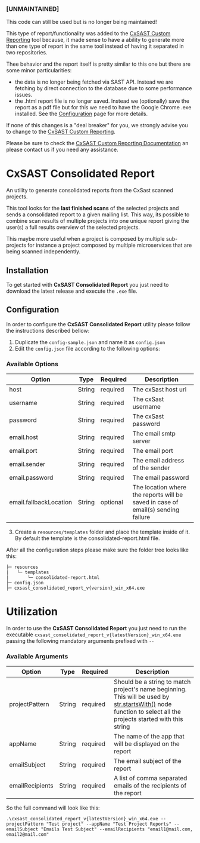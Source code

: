 ### [UNMAINTAINED]

This code can still be used but is no longer being maintained!

This type of report/functionality was added to the [CxSAST Custom Reporting](https://github.com/cxpsemea/cxsast_custom_reporting) tool because,  it made sense to have a ability to generate more than one type of report in the same tool instead of having it separated in two repositories.

Thee behavior and the report itself is pretty similar to this one but there are some minor particularities:

- the data is no longer being fetched via SAST API. Instead we are fetching by direct connection to the database due to some performance issues.
- the .html report file is no longer saved. Instead we (optionally) save the report as a pdf file but for this we need to have the Google Chrome .exe installed. See the [Configuration](https://cxpsemea.github.io/cxsast_custom_reporting/#/pages/CONFIGURATION) page for more details.

If none of this changes is a "deal breaker" for you, we strongly advise you to change to the [CxSAST Custom Reporting](https://github.com/cxpsemea/cxsast_custom_reporting). 

Please be sure to check the  [CxSAST Custom Reporting Documentation](https://cxpsemea.github.io/cxsast_custom_reporting/#/) an please contact us if you need any assistance.

# CxSAST Consolidated Report

An utility to generate consolidated reports from the CxSast scanned projects.

This tool looks for the **last finished scans** of the selected projects and sends a consolidated report to a given mailing list. This way, its possible to combine scan results of multiple projects into one unique report giving the user(s) a full results overview of the selected projects.

This maybe more useful when a project is composed by multiple sub-projects for instance a project composed by multiple microservices that are being scanned independently.

## Installation

To get started with **CxSAST Consolidated Report** you just need to download the latest release and execute the `.exe` file.

## Configuration

In order to configure the **CxSAST Consolidated Report** utility please follow the instructions described bellow:

1. Duplicate the `config-sample.json` and name it as `config.json`
2. Edit the `config.json` file according to the following options:

### Available Options

| Option                 | Type   | Required | Description                                                                      |
| ---------------------- | ------ | -------- | -------------------------------------------------------------------------------- |
| host                   | String | required | The cxSast host url                                                              |
| username               | String | required | The cxSast username                                                              |
| password               | String | required | The cxSast password                                                              |
| email.host             | String | required | The email smtp server                                                            |
| email.port             | String | required | The email port                                                                   |
| email.sender           | String | required | The email address of the sender                                                  |
| email.password         | String | required | The email password                                                               |
| email.fallbackLocation | String | optional | The location where the reports will be saved in case of email(s) sending failure |

3. Create a `resources/templates` folder and place the template inside of it. By default the template is the consolidated-report.html file.

After all the configuration steps please make sure the folder tree looks like this:

```
├─ resources
|   └─ templates
|       └─ consolidated-report.html
├─ config.json
├─ cxsast_consolidated_report_v{version}_win_x64.exe
```

# Utilization

In order to use the **CxSAST Consolidated Report** you just need to run the executable `cxsast_consolidated_report_v{latestVersion}_win_x64.exe` passing the following mandatory arguments prefixed with `--`

### Available Arguments

| Option          | Type   | Required | Description                                                                                                                                                                                                           |
| --------------- | ------ | -------- | --------------------------------------------------------------------------------------------------------------------------------------------------------------------------------------------------------------------- |
| projectPattern  | String | required | Should be a string to match project's name beginning. This will be used by [str.startsWith()](https://www.w3schools.com/jsref/jsref_startswith.asp) node function to select all the projects started with this string |
| appName         | String | required | The name of the app that will be displayed on the report                                                                                                                                                              |
| emailSubject    | String | required | The email subject of the report                                                                                                                                                                                       |
| emailRecipients | String | required | A list of comma separated emails of the recipients of the report                                                                                                                                                       |

So the full command will look like this:

```
.\cxsast_consolidated_report_v{latestVersion}_win_x64.exe --projectPattern "Test project" --appName "Test Project Reports" --emailSubject "Emails Test Subject" --emailRecipients "email1@mail.com, email2@mail.com"
```
